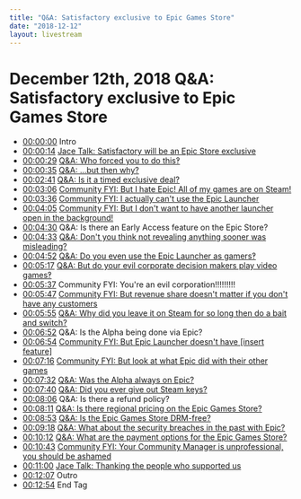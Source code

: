 ```yaml
---
title: "Q&A: Satisfactory exclusive to Epic Games Store"
date: "2018-12-12"
layout: livestream
---
```

# December 12th, 2018 Q&A: Satisfactory exclusive to Epic Games Store
* [00:00:00](https://youtu.be/7V4UPiBOshY?t=0) Intro
* [00:00:14](https://youtu.be/7V4UPiBOshY?t=14) [Jace Talk: Satisfactory will be an Epic Store exclusive](./transcriptions/yt-7V4UPiBOshY,14.407161,29.68.md)
* [00:00:29](https://youtu.be/7V4UPiBOshY?t=29) [Q&A: Who forced you to do this‽](./transcriptions/yt-7V4UPiBOshY,29.68,35.26.md)
* [00:00:35](https://youtu.be/7V4UPiBOshY?t=35) [Q&A: ...but then why?](./transcriptions/yt-7V4UPiBOshY,35.26,161.28.md)
* [00:02:41](https://youtu.be/7V4UPiBOshY?t=161) [Q&A: Is it a timed exclusive deal?](./transcriptions/yt-7V4UPiBOshY,161.28,186.1.md)
* [00:03:06](https://youtu.be/7V4UPiBOshY?t=186) [Community FYI: But I hate Epic! All of my games are on Steam!](./transcriptions/yt-7V4UPiBOshY,186.1,216.28.md)
* [00:03:36](https://youtu.be/7V4UPiBOshY?t=216) [Community FYI: I actually can't use the Epic Launcher](./transcriptions/yt-7V4UPiBOshY,216.28,245.84.md)
* [00:04:05](https://youtu.be/7V4UPiBOshY?t=245) [Community FYI: But I don't want to have another launcher open in the background!](./transcriptions/yt-7V4UPiBOshY,245.84,270.48.md)
* [00:04:30](https://youtu.be/7V4UPiBOshY?t=270) Q&A: Is there an Early Access feature on the Epic Store?
* [00:04:33](https://youtu.be/7V4UPiBOshY?t=273) [Q&A: Don't you think not revealing anything sooner was misleading?](./transcriptions/yt-7V4UPiBOshY,273.12,292.18.md)
* [00:04:52](https://youtu.be/7V4UPiBOshY?t=292) [Q&A: Do you even use the Epic Launcher as gamers‽](./transcriptions/yt-7V4UPiBOshY,292.18,317.8.md)
* [00:05:17](https://youtu.be/7V4UPiBOshY?t=317) [Q&A: But do your evil corporate decision makers play video games‽](./transcriptions/yt-7V4UPiBOshY,317.8,337.32.md)
* [00:05:37](https://youtu.be/7V4UPiBOshY?t=337) Community FYI: You're an evil corporation!!!!!!!!!
* [00:05:47](https://youtu.be/7V4UPiBOshY?t=347) [Community FYI: But revenue share doesn't matter if you don't have any customers](./transcriptions/yt-7V4UPiBOshY,347.92,355.96.md)
* [00:05:55](https://youtu.be/7V4UPiBOshY?t=355) [Q&A: Why did you leave it on Steam for so long then do a bait and switch?](./transcriptions/yt-7V4UPiBOshY,355.96,412.48.md)
* [00:06:52](https://youtu.be/7V4UPiBOshY?t=412) Q&A: Is the Alpha being done via Epic?
* [00:06:54](https://youtu.be/7V4UPiBOshY?t=414) [Community FYI: But Epic Launcher doesn't have [insert feature]](./transcriptions/yt-7V4UPiBOshY,414.76,436.md)
* [00:07:16](https://youtu.be/7V4UPiBOshY?t=436) [Community FYI: But look at what Epic did with their other games](./transcriptions/yt-7V4UPiBOshY,436,452.md)
* [00:07:32](https://youtu.be/7V4UPiBOshY?t=452) [Q&A: Was the Alpha always on Epic?](./transcriptions/yt-7V4UPiBOshY,452,460.08.md)
* [00:07:40](https://youtu.be/7V4UPiBOshY?t=460) [Q&A: Did you ever give out Steam keys?](./transcriptions/yt-7V4UPiBOshY,460.08,486.04.md)
* [00:08:06](https://youtu.be/7V4UPiBOshY?t=486) Q&A: Is there a refund policy?
* [00:08:11](https://youtu.be/7V4UPiBOshY?t=491) [Q&A: Is there regional pricing on the Epic Games Store?](./transcriptions/yt-7V4UPiBOshY,491.14,533.84.md)
* [00:08:53](https://youtu.be/7V4UPiBOshY?t=533) [Q&A: Is the Epic Games Store DRM-free?](./transcriptions/yt-7V4UPiBOshY,533.84,558.4.md)
* [00:09:18](https://youtu.be/7V4UPiBOshY?t=558) [Q&A: What about the security breaches in the past with Epic?](./transcriptions/yt-7V4UPiBOshY,558.4,612.98.md)
* [00:10:12](https://youtu.be/7V4UPiBOshY?t=612) [Q&A: What are the payment options for the Epic Games Store?](./transcriptions/yt-7V4UPiBOshY,612.98,643.72.md)
* [00:10:43](https://youtu.be/7V4UPiBOshY?t=643) [Community FYI: Your Community Manager is unprofessional, you should be ashamed](./transcriptions/yt-7V4UPiBOshY,643.72,660.88.md)
* [00:11:00](https://youtu.be/7V4UPiBOshY?t=660) [Jace Talk: Thanking the people who supported us](./transcriptions/yt-7V4UPiBOshY,660.88,727.28.md)
* [00:12:07](https://youtu.be/7V4UPiBOshY?t=727) Outro
* [00:12:54](https://youtu.be/7V4UPiBOshY?t=774) End Tag
